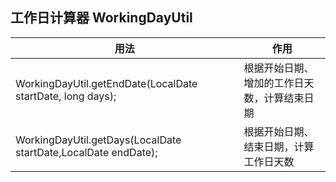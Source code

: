 ## 工作日计算器 WorkingDayUtil

| 用法                                                             | 作用                     |
|----------------------------------------------------------------|------------------------|
| WorkingDayUtil.getEndDate(LocalDate startDate, long days);     | 根据开始日期、增加的工作日天数，计算结束日期 |
| WorkingDayUtil.getDays(LocalDate startDate,LocalDate endDate); | 根据开始日期、结束日期，计算工作日天数    |
